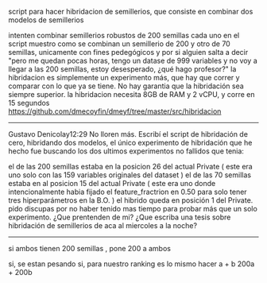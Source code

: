 script para hacer hibridacion de semillerios, que consiste en combinar dos modelos de semillerios

intenten combinar semillerios robustos de 200 semillas cada uno
en el script muestro como se combinan un semillerio de 200 y otro de 70 semillas, unicamente con fines pedegógicos y por si alguien salta a decir "pero me quedan pocas horas, tengo un datase de 999 variables y no voy a llegar a las 200 semillas, estoy desesperado, ¿qué hago profesor?"
la hibridacion es simplemente un experimento más, que hay que correr y comparar con lo que ya se tiene. No hay garantia que la hibridación sea siempre superior.
la hibridacion necesita 8GB de RAM y 2 vCPU, y corre en 15 segundos
https://github.com/dmecoyfin/dmeyf/tree/master/src/hibridacion

------------------------

Gustavo Denicolay12:29
No lloren más.
Escribí el script de hibridación de cero, hibridando dos modelos, el único experimento de hibridación que he hecho fue buscando los dos ultimos experimentos no fallidos que tenia:

el de las 200 semillas estaba en la posicion 26 del actual Private ( este era uno solo con las 159 variables originales del dataset )
el de las 70 semillas estaba en al posicion 15 del actual Private ( este era uno donde intencionalmente habia fijado el feature_fractrion en 0.50 para solo tener tres hiperparámetros en la B.O. )
el hibrido queda en posición 1 del Private.
pido discupas por no haber tenido mas tiempo para probar más que un solo experimento.
¿Que prentenden de mi? ¿Que escriba una tesis sobre hibridación de semillerios de aca al miercoles a la noche?


-----------------------

si ambos tienen 200 semillas , pone 200 a ambos

si, se estan pesando
si, para nuestro ranking es lo mismo hacer
a + b
200a + 200b